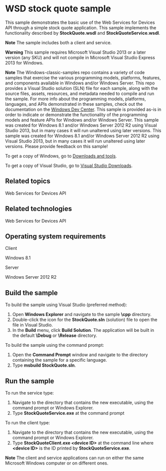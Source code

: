 WSD stock quote sample
======================

This sample demonstrates the basic use of the Web Services for Devices API through a simple stock quote application. This sample implements the functionality described by **StockQuote.wsdl** and **StockQuoteService.wsdl**.

**Note**  The sample includes both a client and service.

**Warning**  This sample requires Microsoft Visual Studio 2013 or a later version (any SKU) and will not compile in Microsoft Visual Studio Express 2013 for Windows.

**Note**  The Windows-classic-samples repo contains a variety of code samples that exercise the various programming models, platforms, features, and components available in Windows and/or Windows Server. This repo provides a Visual Studio solution (SLN) file for each sample, along with the source files, assets, resources, and metadata needed to compile and run the sample. For more info about the programming models, platforms, languages, and APIs demonstrated in these samples, check out the documentation on the [Windows Dev Center](https://dev.windows.com). This sample is provided as-is in order to indicate or demonstrate the functionality of the programming models and feature APIs for Windows and/or Windows Server. This sample was created for Windows 8.1 and/or Windows Server 2012 R2 using Visual Studio 2013, but in many cases it will run unaltered using later versions. This sample was created for Windows 8.1 and/or Windows Server 2012 R2 using Visual Studio 2013, but in many cases it will run unaltered using later versions. Please provide feedback on this sample!

To get a copy of Windows, go to [Downloads and tools](http://go.microsoft.com/fwlink/p/?linkid=301696).

To get a copy of Visual Studio, go to [Visual Studio Downloads](http://go.microsoft.com/fwlink/p/?linkid=301697).

Related topics
--------------

Web Services for Devices API

Related technologies
--------------------

Web Services for Devices API

Operating system requirements
-----------------------------

Client

Windows 8.1

Server

Windows Server 2012 R2

Build the sample
----------------

To build the sample using Visual Studio (preferred method):

1.  Open **Windows Explorer** and navigate to the sample **\\cpp** directory.
2.  Double-click the icon for the **StockQuote.sln** (solution) file to open the file in Visual Studio.
3.  In the **Build** menu, click **Build Solution**. The application will be built in the default **\\Debug** or **\\Release** directory.

To build the sample using the command prompt:

1.  Open the **Command Prompt** window and navigate to the directory containing the sample for a specific language.
2.  Type **msbuild StockQuote.sln**.

Run the sample
--------------

To run the service type:

1.  Navigate to the directory that contains the new executable, using the command prompt or Windows Explorer.
2.  Type **StockQuoteService.exe** at the command prompt

To run the client type:

1.  Navigate to the directory that contains the new executable, using the command prompt or Windows Explorer.
2.  Type **StockQuoteClient.exe \<device ID\>** at the command line where **\<device ID\>** is the ID printed by **StockQuoteService.exe**.

**Note**  The client and service applications can run on either the same Microsoft Windows computer or on different ones.


